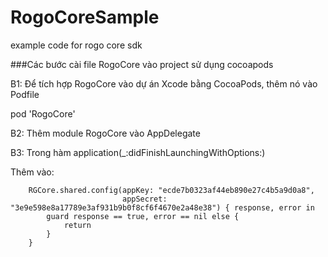 # RogoCoreSample
example code for rogo core sdk

###Các bước cài file RogoCore vào project sử dụng cocoapods

B1: Để tích hợp RogoCore vào dự án Xcode bằng CocoaPods, thêm nó vào Podfile

pod 'RogoCore'

B2: Thêm module RogoCore vào AppDelegate

B3: Trong hàm application(_:didFinishLaunchingWithOptions:)

Thêm vào:

        RGCore.shared.config(appKey: "ecde7b0323af44eb890e27c4b5a9d0a8",
                             appSecret: "3e9e598e8a17789e3af931b9b0f8cf6f4670e2a48e38") { response, error in
            guard response == true, error == nil else {
                return
            }
        }
